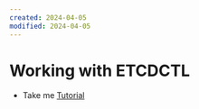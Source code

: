```yaml
---
created: 2024-04-05
modified: 2024-04-05
---
```

# Working with ETCDCTL
  - Take me [Tutorial](https://kodekloud.com/topic/working-with-etcdctl/)
  
